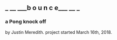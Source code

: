 ## \_  \_\_  \_\_\_b o u n c e\_\_\_  \_\_  \_
###        a Pong knock off

by Justin Meredith.
project started March 16th, 2018.
